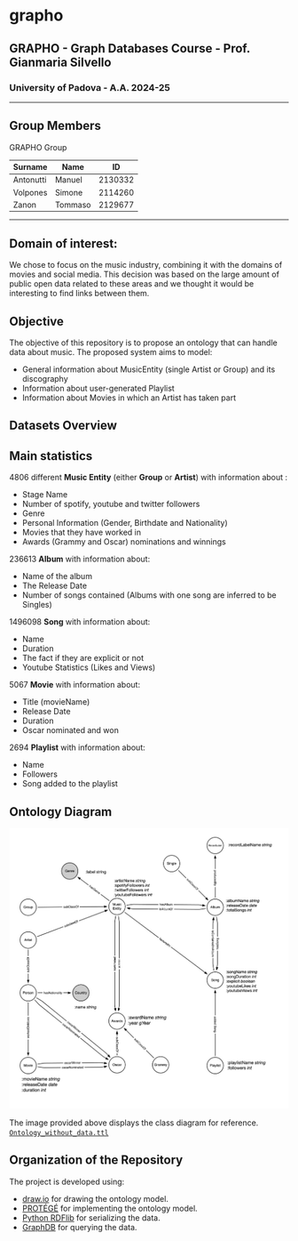 # grapho

## GRAPHO - Graph Databases Course - Prof. Gianmaria Silvello

### University of Padova - A.A. 2024-25

---

## Group Members

GRAPHO Group

| Surname   | Name    | ID      |
| --------- | ------- | ------- |
| Antonutti | Manuel  | 2130332 |
| Volpones  | Simone  | 2114260 |
| Zanon     | Tommaso | 2129677 |

---

## Domain of interest:

We chose to focus on the music industry, combining it with the domains of movies and social media. This decision was based on the large amount of public open data related to these areas and we thought it would be interesting to find links between them.

## Objective

The objective of this repository is to propose an ontology that can handle data about music. The proposed system aims to model:

- General information about MusicEntity (single Artist or Group) and its discography
- Information about user-generated Playlist
- Information about Movies in which an Artist has taken part

## Datasets Overview

## Main statistics

4806 different **Music Entity** (either **Group** or **Artist**) with information about :

- Stage Name
- Number of spotify, youtube and twitter followers
- Genre
- Personal Information (Gender, Birthdate and Nationality)
- Movies that they have worked in
- Awards (Grammy and Oscar) nominations and winnings

236613 **Album** with information about:

- Name of the album
- The Release Date
- Number of songs contained (Albums with one song are inferred to be Singles)

1496098 **Song** with information about:

- Name
- Duration
- The fact if they are explicit or not
- Youtube Statistics (Likes and Views)

5067 **Movie** with information about:

- Title (movieName)
- Release Date
- Duration
- Oscar nominated and won

2694 **Playlist** with information about:

- Name
- Followers
- Song added to the playlist

## Ontology Diagram

<img src="ontology/grapho_ontology.jpeg" alt="Ontology Diagram"/>

The image provided above displays the class diagram for reference.
[`Ontology_without_data.ttl`](https://github.com/tommasozanon/grapho/blob/main/ontology/grapho-music-ontology-base.ttl)

## Organization of the Repository

The project is developed using:

- [draw.io](https://drawio-app.com/) for drawing the ontology model.
- [PROTÉGÉ](https://protege.stanford.edu/) for implementing the ontology model.
- [Python RDFlib](https://rdflib.readthedocs.io/en/stable/) for serializing the data.
- [GraphDB](https://www.ontotext.com/products/graphdb/) for querying the data.
